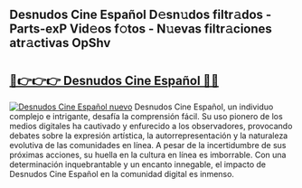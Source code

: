 ## Desnudos Cine Español D𝚎sn𝚞dos filtr𝚊dos - Parts-exP Vid𝚎os f𝚘tos - N𝚞evas filtr𝚊ciones atr𝚊ctivas OpShv

# <h2><a href="http://mb4db0.tromn.icu/?c=Desnudos+Cine+Espa%c3%b1ol">🔗👉👉👉 Desnudos Cine Español 🔗🔗</a></h2>

[![Desnudos Cine Español nuevo](https://i.imgur.com/pEAQMta.gif)](http://mb4db0.tromn.icu/?c=Desnudos+Cine+Espa%c3%b1ol)
Desnudos Cine Español, un individuo complejo e intrigante, desafía la comprensión fácil. Su uso pionero de los medios digitales ha cautivado y enfurecido a los observadores, provocando debates sobre la expresión artística, la autorrepresentación y la naturaleza evolutiva de las comunidades en línea. A pesar de la incertidumbre de sus próximas acciones, su huella en la cultura en línea es imborrable. Con una determinación inquebrantable y un encanto innegable, el impacto de Desnudos Cine Español en la comunidad digital es inmenso.
